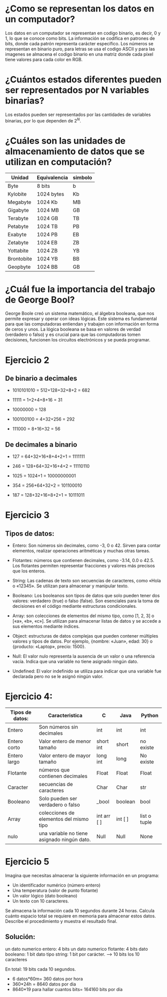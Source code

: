 # ¿Como se representan los datos en un computador?

Los datos en un computador se representan en codigo binario, es decir, 0 y 1, lo que se conoce como bits.
La información se codifica en patrones de bits, donde cada patrón representa carácter específico. Los números se representan en binario puro, para letras se usa el codigo ASCII y para las imagenes se almacena el codigo binario en una matriz donde cada píxel tiene valores para cada color en RGB.

# ¿Cuántos estados diferentes pueden ser representados por N variables binarias?

Los estados pueden ser representados por las cantidades de variables binarias, por lo que dependen de $2^N$.

# ¿Cuáles son las unidades de almacenamiento de datos que se utilizan en computación? 


| Unidad | Equivalencia | simbolo |
|--------|-----------------------|---------|
| Byte   | 8 bits   | b |
|Kylobite| 1024 bytes   | Kb   |
|Megabyte| 1024 Kb | MB|
|Gigabyte| 1024 MB| GB|
|Terabyte| 1024 GB| TB|
|Petabyte| 1024 TB| PB|
|Exabyte| 1024 PB| EB|
|Zetabyte| 1024 EB| ZB|
|Yottabite| 1024 ZB| YB|
|Brontobite| 1024 YB| BB|
Geopbyte| 1024 BB| GB|

# ¿Cuál fue la importancia del trabajo de George Bool?

George Boole creó un sistema matemático, el álgebra booleana, que nos permite expresar y operar con ideas lógicas. Este sistema es fundamental para que las computadoras entiendan y trabajen con información en forma de ceros y unos. La lógica booleana se basa en valores de verdad (verdadero o falso) y es crucial para que las computadoras tomen decisiones, funcionen los circuitos electrónicos y se pueda programar.

# Ejercicio 2

## De binario a decimales

* 1010101010 = 512+128+32+8+2 = 682

* 11111 = 1+2+4+8+16 = 31

* 10000000 = 128

* 100100100 = 4+32+256 = 292

* 111000 = 8+16+32 = 56
 
 ## De decimales a binario

 * 127 = 64+32+16+8+4+2+1 = 1111111

* 246 = 128+64+32+16+4+2 = 11110110

* 1025 = 1024+1 = 10000000001

* 354 = 256+64+32+2 = 101100010

* 187 = 128+32+16+8+2+1 = 10111011

# Ejercicio 3

## Tipos de datos:

* Entero: Son números sin decimales, como -3, 0 o 42. Sirven para contar elementos, realizar operaciones aritméticas y muchas otras tareas.

* Flotantes: números que contienen decimales, como -3.14, 0.0 o 42.5. Los flotantes permiten representar fracciones y valores más precisos que los enteros.

* String: Las cadenas de texto son secuencias de caracteres, como «Hola o «12345». Se utilizan para almacenar y manipular texto.

* Booleano: Los booleanos son tipos de datos que solo pueden tener dos valores: verdadero (true) o falso (false). Son esenciales para la toma de decisiones en el código mediante estructuras condicionales. 

* Array: son colecciones de elementos del mismo tipo, como [1, 2, 3] o [«a», «b», «c»]. Se utilizan para almacenar listas de datos y se accede a sus elementos mediante índices. 

* Object: estructuras de datos complejas que pueden contener múltiples valores y tipos de datos. Por ejemplo, {nombre: «Juan», edad: 30} o {producto: «Laptop», precio: 1500}. 

* Null: El valor nulo representa la ausencia de un valor o una referencia vacía. Indica que una variable no tiene asignado ningún dato. 

* Undefined: El valor indefinido se utiliza para indicar que una variable fue declarada pero no se le asignó ningún valor.

# Ejercicio 4:

|Tipos de datos: |Caracteristica |C|Java|Python|
|----------------|---------------|-|-|-|
|Entero|Son números sin decimales|int|int|int|
|Entero corto|Valor entero de menor tamaño| short int| short| no existe
|Entero largo|Valor entero de mayor tamaño| long int|long|No existe|
|Flotante|números que contienen decimales|Float|Float|Float|
|Caracter|secuencias de caracteres|Char|Char|str|
|Booleano|Solo pueden ser verdadero o falso|_bool|boolean|bool|
|Array|colecciones de elementos del mismo tipo|int arr [ ]|int [ ]|list o tuple
|nulo| una variable no tiene asignado ningún dato.| Null| Null| None


# Ejercicio 5

Imagina que necesitas almacenar la siguiente información en un programa:

- Un identificador numérico (número entero)
- Una temperatura (valor de punto flotante)
- Un valor lógico (dato booleano)
- Un texto con 10 caracteres.

Se almacena la información cada 10 segundos durante 24 horas. Calcula cuánto espacio total se requiere en memoria para almacenar estos datos. Describe el procedimiento y muestra el resultado final.

## Solución:

un dato numerico entero: 4 bits
un dato numerico flotante: 4 bits
dato booleano: 1 bit
dato tipo string: 1 bit por carácter. --> 10 bits los 10 caracteres

En total: 19 bits cada 10 segundos.

* 6 datos*60m= 360 datos por hora
* 360*24h = 8640 datos por dia 
* 8640*19 para hallar cuantos bits= 164160 bits por día
